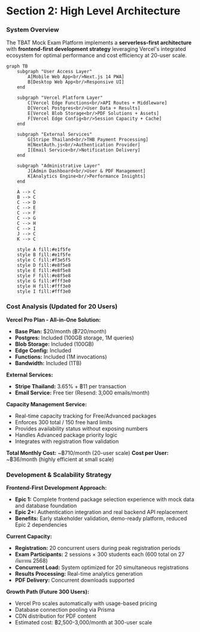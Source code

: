 # Section 2: High Level Architecture

### System Overview

The TBAT Mock Exam Platform implements a **serverless-first architecture** with **frontend-first development strategy** leveraging Vercel's integrated ecosystem for optimal performance and cost efficiency at 20-user scale.

```mermaid
graph TB
    subgraph "User Access Layer"
        A[Mobile Web App<br/>Next.js 14 PWA]
        B[Desktop Web App<br/>Responsive UI]
    end

    subgraph "Vercel Platform Layer"
        C[Vercel Edge Functions<br/>API Routes + Middleware]
        D[Vercel Postgres<br/>User Data + Results]
        E[Vercel Blob Storage<br/>PDF Solutions + Assets]
        F[Vercel Edge Config<br/>Session Capacity + Cache]
    end

    subgraph "External Services"
        G[Stripe Thailand<br/>THB Payment Processing]
        H[NextAuth.js<br/>Authentication Provider]
        I[Email Service<br/>Notification Delivery]
    end

    subgraph "Administrative Layer"
        J[Admin Dashboard<br/>User & PDF Management]
        K[Analytics Engine<br/>Performance Insights]
    end

    A --> C
    B --> C
    C --> D
    C --> E
    C --> F
    C --> G
    C --> H
    C --> I
    J --> C
    K --> C

    style A fill:#e1f5fe
    style B fill:#e1f5fe
    style C fill:#f3e5f5
    style D fill:#e8f5e8
    style E fill:#e8f5e8
    style F fill:#e8f5e8
    style G fill:#fff3e0
    style H fill:#fff3e0
    style I fill:#fff3e0
```

### Cost Analysis (Updated for 20 Users)

**Vercel Pro Plan - All-in-One Solution:**

- **Base Plan:** $20/month (฿720/month)
- **Postgres:** Included (100GB storage, 1M queries)
- **Blob Storage:** Included (100GB)
- **Edge Config:** Included
- **Functions:** Included (1M invocations)
- **Bandwidth:** Included (1TB)

**External Services:**

- **Stripe Thailand:** 3.65% + ฿11 per transaction
- **Email Service:** Free tier (Resend: 3,000 emails/month)

**Capacity Management Service:**
- Real-time capacity tracking for Free/Advanced packages
- Enforces 300 total / 150 free hard limits
- Provides availability status without exposing numbers
- Handles Advanced package priority logic
- Integrates with registration flow validation

**Total Monthly Cost:** ~฿710/month (20-user scale)
**Cost per User:** ~฿36/month (highly efficient at small scale)

### Development & Scalability Strategy

**Frontend-First Development Approach:**

- **Epic 1:** Complete frontend package selection experience with mock data and database foundation
- **Epic 2+:** Authentication integration and real backend API replacement
- **Benefits:** Early stakeholder validation, demo-ready platform, reduced Epic 2 dependencies

**Current Capacity:**

- **Registration:** 20 concurrent users during peak registration periods
- **Exam Participants:** 2 sessions × 300 students each (600 total on 27 กันยายน 2568)
- **Concurrent Load:** System optimized for 20 simultaneous registrations
- **Results Processing:** Real-time analytics generation
- **PDF Delivery:** Concurrent downloads supported

**Growth Path (Future 300 Users):**

- Vercel Pro scales automatically with usage-based pricing
- Database connection pooling via Prisma
- CDN distribution for PDF content
- Estimated cost: ฿2,500-3,000/month at 300-user scale
